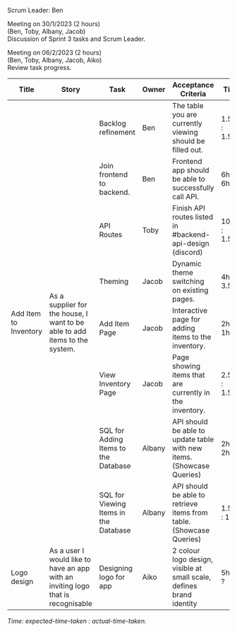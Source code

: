 Scrum Leader: Ben

Meeting on 30/1/2023 (2 hours)  
(Ben, Toby, Albany, Jacob)  
Discussion of Sprint 3 tasks and Scrum Leader.

Meeting on 06/2/2023 (2 hours)  
(Ben, Toby, Albany, Jacob, Aiko)  
Review task progress.

<table>
  <thead>
    <tr>
      <th>Title</th>
      <th>Story</th>
      <th>Task</th>
      <th>Owner</th>
      <th>Acceptance Criteria</th>
      <th>Time</th>
      <th>Progress</th>
    </tr>
  </thead>
  <tbody>
    <tr>
      <td rowspan=8>Add Item to Inventory</td>
      <td rowspan=8>As a supplier for the house, I want to be able to add items to the system.</td>
      <td>Backlog refinement</td>
      <td>Ben</td>
      <td>The table you are currently viewing should be filled out.</td>
      <td>1.5hrs : 1.5hrs</td>
      <td>Done</td>
    </tr>
    <tr>
      <td>Join frontend to backend.</td>
      <td>Ben</td>
      <td>Frontend app should be able to successfully call API.</td>
      <td>6hrs : 6hrs</td>
      <td>Done</td>
    </tr>
    <tr>
      <td>API Routes</td>
      <td>Toby</td>
      <td>Finish API routes listed in #backend-api-design (discord)</td>
      <td>10hrs : 1.5hrs</td>
      <td>Incomplete</td>
    </tr>
    <tr>
      <td>Theming</td>
      <td>Jacob</td>
      <td>Dynamic theme switching on existing pages.</td>
      <td>4hrs : 3.5hrs</td>
      <td>Done</td>
    </tr>
    <tr>
      <td>Add Item Page</td>
      <td>Jacob</td>
      <td>Interactive page for adding items to the inventory.</td>
      <td>2hrs : 1hrs</td>
      <td>Done</td>
    </tr>
    <tr>
      <td>View Inventory Page</td>
      <td>Jacob</td>
      <td>Page showing items that are currently in the inventory.</td>
      <td>2.5hrs : 1.5hrs</td>
      <td>Done</td>
    </tr>
    <tr>
      <td>SQL for Adding Items to the Database</td>
      <td>Albany</td>
      <td>API should be able to update table with new items. (Showcase Queries)</td>
      <td>2hrs : 2hrs</td>
      <td>Done</td>
    </tr>
    <tr>
        <td>SQL for Viewing Items in the Database</td>
        <td>Albany</td>
        <td>API should be able to retrieve items from table. (Showcase Queries)</td>
        <td>1.5hrs : 1hrs</td>
        <td>Done</td>
    </tr>
    <tr>
      <td>Logo design</td>
      <td>As a user I would like to have an app with an inviting logo that is recognisable</td>
      <td>Designing logo for app</td>
      <td>Aiko</td>
      <td>2 colour logo design, visible at small  scale, defines brand identity</td>
      <td>5hrs : ?</td>
      <td>In progress</td>
    </tr>
  </tbody>
</table>

*Time: expected-time-taken : actual-time-taken.*
